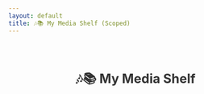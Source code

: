 ```yaml
---
layout: default
title: 🎶📚 My Media Shelf (Scoped)
---
```


<div class="media-shelf-container">

<style>
.media-shelf-container {
  font-family: -apple-system, BlinkMacSystemFont, sans-serif;
  padding: 20px;
  color: #333;
  box-sizing: border-box;
}

.media-shelf-container h1 {
  text-align: center;
  margin-bottom: 30px;
  font-size: 1.8em;
  user-select: none;
}

.media-shelf-container .shelf {
  display: grid;
  grid-template-columns: repeat(auto-fit, minmax(100px, 1fr));
  gap: 50px 24px;
  max-width: 100%;
  margin: 0 auto;
  justify-items: center;
  align-content: start;
  position: relative;
  padding-bottom: 20px;
}

.media-shelf-container .media-item {
  position: relative;
  cursor: pointer;
  text-align: center;
  user-select: none;
  transition: transform 0.3s ease;
  padding-bottom: 10px;
}
.media-shelf-container .media-item:hover {
  transform: translateY(-6px);
}

.media-shelf-container .media-cover {
  box-shadow: 0 3px 8px rgba(0,0,0,0.15);
  width: 100%;
  height: auto;
  max-height: 120px;
  object-fit: cover;
  display: block;
  margin: 0 auto;
  border-radius: 10px;
  background: transparent;
  transition: box-shadow 0.3s ease;
}
.media-shelf-container .media-cover.music {
  border-radius: 50%;
  max-height: 100px;
  aspect-ratio: 1 / 1;
}
.media-shelf-container .media-cover.book {
  max-height: 130px;
  max-width: 90px;
  border-radius: 6px;
  aspect-ratio: 2 / 3;
  object-fit: cover;
}

.media-shelf-container .media-title {
  margin-top: 8px;
  font-weight: 600;
  font-size: 0.85em;
  white-space: nowrap;
  overflow: hidden;
  text-overflow: ellipsis;
  max-width: 100%;
  user-select: text;
}

/* Shelf Divider — under each row (visual effect only) */
.media-shelf-container .media-item::after {
  content: "";
  display: block;
  width: 100%;
  height: 14px;
  margin-top: 10px;
  background-image: url('https://www.transparenttextures.com/patterns/wood-pattern.png');
  background-size: cover;
  background-repeat: repeat-x;
  border-radius: 4px;
}

/* Modal styling */
.media-shelf-container .modal {
  position: fixed;
  top: 0; left: 0;
  width: 100vw; height: 100vh;
  background: rgba(0,0,0,0.75);
  display: none;
  justify-content: center;
  align-items: center;
  z-index: 9999;
  padding: 20px;
  box-sizing: border-box;
}
.media-shelf-container .modal.show {
  display: flex;
}
.media-shelf-container .modal-content {
  background: #fff;
  border-radius: 12px;
  padding: 20px;
  width: 100%;
  max-width: 750px;
  max-height: 90vh;
  overflow-y: auto;
  position: relative;
  box-sizing: border-box;
}
.media-shelf-container .modal-content iframe,
.media-shelf-container .modal-content audio {
  width: 100%;
  margin-bottom: 15px;
  border-radius: 8px;
}
.media-shelf-container .modal-content h2 {
  margin-top: 0;
  margin-bottom: 10px;
  user-select: text;
}
.media-shelf-container .close-btn {
  position: absolute;
  top: 12px; right: 15px;
  font-size: 22px;
  cursor: pointer;
  user-select: none;
}
.media-shelf-container .review-box {
  background: #f9f9f9;
  padding: 15px;
  border-radius: 8px;
  margin-top: 10px;
  user-select: text;
}
.media-shelf-container .rating-stars {
  font-size: 18px;
  color: gold;
  user-select: none;
}

@media (max-width: 600px) {
  .media-shelf-container .media-cover.music {
    max-height: 90px;
  }
  .media-shelf-container .media-cover.book {
    max-height: 110px;
    max-width: 80px;
  }
  .media-shelf-container .modal-content {
    max-width: 90vw;
    max-height: 85vh;
  }
}
</style>

<h1>🎶📚 My Media Shelf</h1>

<div class="shelf" id="mediaShelf"></div>

<!-- Modal -->
<div id="modal" class="modal" role="dialog" aria-modal="true" aria-labelledby="modalTitle">
  <div class="modal-content">
    <button class="close-btn" aria-label="Close modal" onclick="closeModal()">❌</button>
    <h2 id="modalTitle"></h2>
    <div id="modalMedia"></div>
    <div class="review-box">
      <div class="rating-stars" id="modalRating"></div>
      <p id="modalReview"></p>
    </div>
  </div>
</div>

<script src="https://unpkg.com/epubjs/dist/epub.min.js"></script>
<script>
(function() {
  const container = document.querySelector('.media-shelf-container');
  const shelf = container.querySelector('#mediaShelf');
  const modal = container.querySelector('#modal');
  const modalTitle = container.querySelector('#modalTitle');
  const modalMedia = container.querySelector('#modalMedia');
  const modalRating = container.querySelector('#modalRating');
  const modalReview = container.querySelector('#modalReview');

  const mediaItems = [
    {
      id: 'music1',
      title: "Lo-fi Chill Beats",
      type: "music",
      style: "music",
      url: "https://file-examples.com/storage/fe3fc12ac16dfc8bce70be1/2017/11/file_example_MP3_1MG.mp3",
      cover: "https://upload.wikimedia.org/wikipedia/en/8/8c/Lofi_Girl_album_cover.jpg",
      rating: 5,
      review: "An atmospheric and immersive experience. Perfect for focus sessions."
    },
    {
      id: 'book1',
      title: "1984 by George Orwell",
      type: "ebook",
      style: "book",
      url: "https://s3.amazonaws.com/moby-dick/OPS/package.opf",
      cover: "https://covers.openlibrary.org/b/id/7222246-L.jpg",
      rating: 4,
      review: "Hauntingly relevant. A chilling reflection on surveillance and society."
    },
    {
      id: 'show1',
      title: "Cosmos",
      type: "video",
      style: "show",
      url: "https://www.youtube.com/embed/XFF2ECZ8m1A",
      cover: "https://upload.wikimedia.org/wikipedia/en/e/e5/Cosmos_A_Spacetime_Odyssey_2014_title_card.jpg",
      rating: 5,
      review: "Visually stunning and intellectually rich. Tyson is brilliant."
    },
    {
      id: 'book2',
      title: "Brave New World",
      type: "ebook",
      style: "book",
      url: "https://s3.amazonaws.com/moby-dick/OPS/package.opf",
      cover: "https://covers.openlibrary.org/b/id/8231856-L.jpg",
      rating: 4,
      review: "A provocative view on engineered societies."
    },
    {
      id: 'music2',
      title: "Synthwave Drive",
      type: "music",
      style: "music",
      url: "https://file-examples.com/storage/fe3fc12ac16dfc8bce70be1/2017/11/file_example_MP3_2MG.mp3",
      cover: "https://upload.wikimedia.org/wikipedia/en/f/f4/The_Midnight_-_Endless_Summer.png",
      rating: 4,
      review: "Retro vibes. Like cruising through neon-lit highways."
    },
    {
      id: 'show2',
      title: "Planet Earth II",
      type: "video",
      style: "show",
      url: "https://www.youtube.com/embed/c8aFcHFu8QM",
      cover: "https://upload.wikimedia.org/wikipedia/en/f/f9/Planet_Earth_II_poster.jpg",
      rating: 5,
      review: "A breathtaking documentary. Nature has never looked so cinematic."
    },
    {
      id: 'book3',
      title: "The Martian",
      type: "ebook",
      style: "book",
      url: "https://s3.amazonaws.com/moby-dick/OPS/package.opf",
      cover: "https://covers.openlibrary.org/b/id/8269090-L.jpg",
      rating: 5,
      review: "A thrilling survival story on Mars."
    }
  ];

  function createStars(rating) {
    const maxStars = 5;
    let stars = '';
    for(let i = 1; i <= maxStars; i++) {
      stars += i <= rating ? '★' : '☆';
    }
    return stars;
  }

  function renderShelf() {
    shelf.innerHTML = '';
    mediaItems.forEach(item => {
      const div = document.createElement('div');
      div.className = 'media-item';
      div.tabIndex = 0;
      div.setAttribute('role', 'button');
      div.setAttribute('aria-label', `Open ${item.title}`);

      const img = document.createElement('img');
      img.src = item.cover;
      img.alt = item.title + " cover";
      img.className = `media-cover ${item.style}`;
      div.appendChild(img);

      const title = document.createElement('div');
      title.className = 'media-title';
      title.textContent = item.title;
      div.appendChild(title);

      div.addEventListener('click', () => openModal(item));
      div.addEventListener('keydown', e => {
        if (e.key === 'Enter' || e.key === ' ') {
          openModal(item);
          e.preventDefault();
        }
      });

      shelf.appendChild(div);
    });
  }

  function openModal(item) {
    modalTitle.textContent = item.title;
    modalRating.textContent = createStars(item.rating);
    modalReview.textContent = item.review;
    modalMedia.innerHTML = '';

    if(item.type === 'music') {
      const audio = document.createElement('audio');
      audio.controls = true;
      audio.src = item.url;
      modalMedia.appendChild(audio);
    } else if(item.type === 'video') {
      const iframe = document.createElement('iframe');
      iframe.src = item.url;
      iframe.width = '100%';
      iframe.height = '360';
      iframe.allow = "accelerometer; autoplay; clipboard-write; encrypted-media; gyroscope; picture-in-picture";
      iframe.allowFullscreen = true;
      modalMedia.appendChild(iframe);
    } else if(item.type === 'ebook') {
      modalMedia.innerHTML = `<p><em>EPUB preview not implemented here — replace with your EPUB viewer.</em></p>`;
    }

    modal.classList.add('show');
    document.body.style.overflow = 'hidden';
    modal.querySelector('.close-btn').focus();
  }

  function closeModal() {
    modal.classList.remove('show');
    modalMedia.innerHTML = '';
    document.body.style.overflow = '';
  }

  modal.addEventListener('click', e => {
    if(e.target === modal) closeModal();
  });

  document.addEventListener('keydown', e => {
    if(e.key === 'Escape' && modal.classList.contains('show')) {
      closeModal();
    }
  });

  renderShelf();
})();
</script>

</div>
